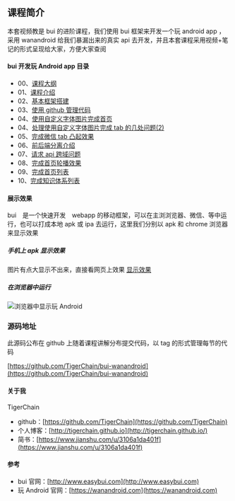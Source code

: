 ## 课程简介
本套视频教是 bui 的进阶课程，我们使用 bui 框架来开发一个玩 android app ，采用 wanandroid 给我们暴漏出来的真实 api 去开发，并且本套课程采用视频+笔记的形式呈现给大家，方便大家查阅

#### bui 开发玩 Android app 目录

* 00、[课程大纲](http://tigerchain.github.io/2019/08/23/bui-wandroid-lessonstruct/)
* 01、[课程介绍](http://tigerchain.github.io/2019/08/23/bui-wanandroid-lessonintroduction/)
* 02、[基本框架搭建](http://tigerchain.github.io/2019/08/23/bui-wanandroid-createframe/)
* 03、[使用 github 管理代码](http://tigerchain.github.io/2019/08/27/bui-wanandroid-pushcodegithub/)
* 04、[使用自定义字体图片完成首页](http://tigerchain.github.io/2019/08/27/bui-wanandroid-customiconfot-tab/)
* 04、[处理使用自定义字体图片完成 tab 的几处问题(2)](http://tigerchain.github.io/2019/08/27/bui-wanandroid-customiconfont-modify/)
* 05、[完成微信 tab 凸起效果](http://tigerchain.github.io/2019/08/28/bui-wanandroid-weixin-tab-hump/)
* 06、[前后端分离介绍](http://tigerchain.github.io/2019/08/29/bui-wanandroid-front-back-end-rep/)
* 07、[请求 api 跨域问题](http://tigerchain.github.io/2019/09/03/bui-wanandroid-corss-domain/)
* 08、[完成首页轮播效果](http://tigerchain.github.io/2019/09/03/bui-wanandroid-home-banner/)
* 09、[完成首页列表](http://tigerchain.github.io/2019/09/03/bui-wanandroid-home-list/)
* 10、[完成知识体系列表](http://tigerchain.github.io/2019/09/03/bui-wanandroid-knowledge-list/)

#### 展示效果

bui　是一个快速开发　webapp 的移动框架，可以在主浏浏览器、微信、等中运行，也可以打成本地 apk 或 ipa 去运行，这里我们分别以 apk 和 chrome 浏览器来显示效果

##### 手机上 apk 显示效果

图片有点大显示不出来，直接看网页上效果 [显示效果](http://tigerchain.github.io/2019/08/23/bui-wanandroid-lessonintroduction/)

##### 在浏览器中运行

![浏览器中显示玩 Android](https://dev.tencent.com/u/TigerChain/p/blog_logo/git/raw/master/bui-wanandroid/imgs/wanandroid-web.gif)


### 源码地址

此源码公布在 github 上随着课程讲解分布提交代码，以 tag 的形式管理每节的代码

[https://github.com/TigerChain/bui-wanandroid](https://github.com/TigerChain/bui-wanandroid)


#### 关于我

TigerChain

* github：[https://github.com/TigerChain](https://github.com/TigerChain)
* 个人博客：[http://tigerchain.github.io](http://tigerchain.github.io/)
* 简书：[https://www.jianshu.com/u/3106a1da401f](https://www.jianshu.com/u/3106a1da401f)

#### 参考 

* bui 官网：[http://www.easybui.com](http://www.easybui.com)
* 玩 Android 官网：[https://wanandroid.com](https://wanandroid.com)
